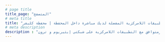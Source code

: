```yaml
---
# page title
title_page: "المتصفح"
# meta title
title: "متصفح كليفر - يوفر الوصول إلى التطبيقات اللامركزية المفضلة لديك مباشرة داخل المحفظة | محفظة كليفر"
# meta description
description : "متصفح محفظة كليفيرهو واجهة تكامل بسيطة وآمنة بين التطبيقات اللامركزية ومحفظتك. حاليًا، متصفح كليفيرمتوافق مع التطبيقات اللامركزية على شبكتي إيثيريوم و ترون"
---
```


